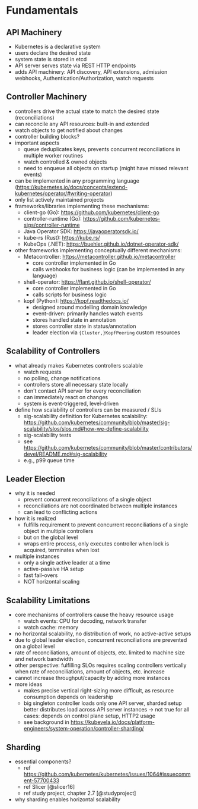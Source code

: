 # Fundamentals

## API Machinery

- Kubernetes is a declarative system
- users declare the desired state
- system state is stored in etcd
- API server serves state via REST HTTP endpoints
- adds API machinery: API discovery, API extensions, admission webhooks, Authentication/Authorization, watch requests

## Controller Machinery

- controllers drive the actual state to match the desired state (reconciliations)
- can reconcile any API resources: built-in and extended
- watch objects to get notified about changes
- controller building blocks?
- important aspects
  - queue deduplicates keys, prevents concurrent reconciliations in multiple worker routines
  - watch controlled & owned objects
  - need to enqueue all objects on startup (might have missed relevant events)
- can be implemented in any programming language (<https://kubernetes.io/docs/concepts/extend-kubernetes/operator/#writing-operator>)
- only list actively maintained projects
- frameworks/libraries implementing these mechanisms:
  - client-go (Go): <https://github.com/kubernetes/client-go>
  - controller-runtime (Go): <https://github.com/kubernetes-sigs/controller-runtime>
  - Java Operator SDK: <https://javaoperatorsdk.io/>
  - kube-rs (Rust): <https://kube.rs/>
  - KubeOps (.NET): <https://buehler.github.io/dotnet-operator-sdk/>
- other frameworks implementing conceptually different mechanisms:
  - Metacontroller: <https://metacontroller.github.io/metacontroller>
    - core controller implemented in Go
    - calls webhooks for business logic (can be implemented in any language)
  - shell-operator: <https://flant.github.io/shell-operator/>
    - core controller implemented in Go
    - calls scripts for business logic
  - kopf (Python): <https://kopf.readthedocs.io/>
    - designed around modelling domain knowledge
    - event-driven: primarily handles watch events
    - stores handled state in annotation
    - stores controller state in status/annotation
    - leader election via `{Cluster,}KopfPeering` custom resources

## Scalability of Controllers

- what already makes Kubernetes controllers scalable
  - watch requests
  - no polling, change notifications
  - controllers store all necessary state locally
  - don't contact API server for every reconciliation
  - can immediately react on changes
  - system is event-triggered, level-driven
- define how scalability of controllers can be measured / SLIs
  - sig-scalability definition for Kubernetes scalability: <https://github.com/kubernetes/community/blob/master/sig-scalability/slos/slos.md#how-we-define-scalability>
  - sig-scalability tests
  - see <https://github.com/kubernetes/community/blob/master/contributors/devel/README.md#sig-scalability>
  - e.g., p99 queue time

## Leader Election

- why it is needed
  - prevent concurrent reconciliations of a single object
  - reconciliations are not coordinated between multiple instances
  - can lead to conflicting actions
- how it is realized
  - fulfills requirement to prevent concurrent reconciliations of a single object in multiple controllers
  - but on the global level
  - wraps entire process, only executes controller when lock is acquired, terminates when lost
- multiple instances
  - only a single active leader at a time
  - active-passive HA setup
  - fast fail-overs
  - NOT horizontal scaling

## Scalability Limitations

- core mechanisms of controllers cause the heavy resource usage
  - watch events: CPU for decoding, network transfer
  - watch cache: memory
- no horizontal scalability, no distribution of work, no active-active setups
- due to global leader election, concurrent reconciliations are prevented on a global level
- rate of reconciliations, amount of objects, etc. limited to machine size and network bandwidth
- other perspective: fulfilling SLOs requires scaling controllers vertically when rate of reconciliations, amount of objects, etc. increase
- cannot increase throughput/capacity by adding more instances
- more ideas
  - makes precise vertical right-sizing more difficult, as resource consumption depends on leadership
  - big singleton controller loads only one API server, sharded setup better distributes load across API server instances -> not true for all cases: depends on control plane setup, HTTP2 usage
  - see background in <https://kubevela.io/docs/platform-engineers/system-operation/controller-sharding/>

## Sharding

- essential components?
  - ref <https://github.com/kubernetes/kubernetes/issues/1064#issuecomment-57700433>
  - ref Slicer [@slicer16]
  - ref study project, chapter 2.7 [@studyproject]
- why sharding enables horizontal scalability
